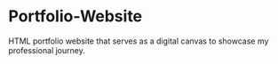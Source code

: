 # Portfolio-Website
HTML portfolio website that serves as a digital canvas to showcase my professional journey.
